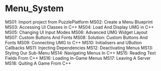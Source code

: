 # Menu_System

MS01: Import project from PuzzlePlatform
MS02: Create a Menu Blueprint
MS03: Accessing UI Classes in C++
MS04: Load And Display UMG in C++
MS05: Changing UI Input Modes
MS06: Advanced UMG Widget Layout
MS07: Custom Buttons And Fonts
MS08: Solution: Custom Buttons And Fonts
MS09: Connecting UMG to C++
MS10: Initialisers and UButton Callbacks
MS11: Injecting Dependencies
MS12: Deactivating Menus
MS13: Styling Our Sub-Menu
MS14: Navigating Menus In C++
MS15: Reading Text Fields From C++
MS16: Loading In-Game Menus
MS17: Leaving A Server
MS18: Quiting A Game From C++

